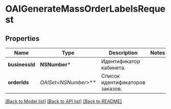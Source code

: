 # OAIGenerateMassOrderLabelsRequest

## Properties
Name | Type | Description | Notes
------------ | ------------- | ------------- | -------------
**businessId** | **NSNumber*** | Идентификатор кабинета. | 
**orderIds** | **OAISet&lt;NSNumber*&gt;*** | Список идентификаторов заказов. | 

[[Back to Model list]](../README.md#documentation-for-models) [[Back to API list]](../README.md#documentation-for-api-endpoints) [[Back to README]](../README.md)


